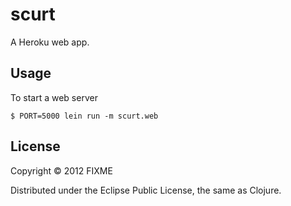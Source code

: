 # scurt

A Heroku web app.

## Usage

To start a web server

    $ PORT=5000 lein run -m scurt.web

## License

Copyright © 2012 FIXME

Distributed under the Eclipse Public License, the same as Clojure.
